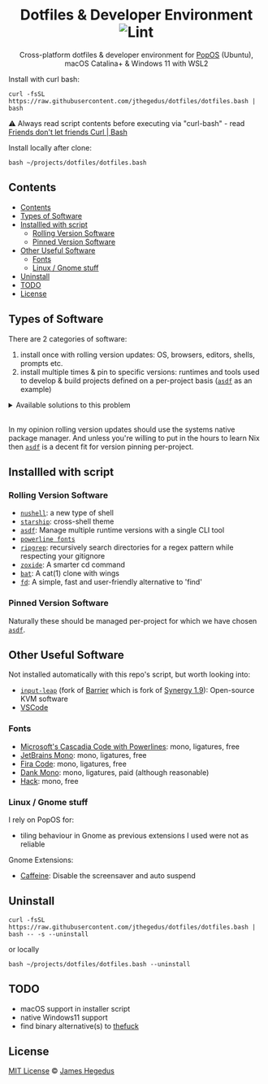 <div align="center">

# Dotfiles & Developer Environment ![Lint](https://github.com/jthegedus/asdf-firebase/workflows/Lint/badge.svg)

Cross-platform dotfiles & developer environment for [PopOS](https://pop.system76.com/) (Ubuntu), macOS Catalina+ & Windows 11 with WSL2

</div>

Install with curl bash:

```shell
curl -fsSL https://raw.githubusercontent.com/jthegedus/dotfiles/dotfiles.bash | bash
```

⚠️ Always read script contents before executing via "curl-bash" - read [Friends don't let friends Curl | Bash](https://sysdig.com/blog/friends-dont-let-friends-curl-bash/)

Install locally after clone:

```shell
bash ~/projects/dotfiles/dotfiles.bash
```


## Contents

- [Contents](#contents)
- [Types of Software](#types-of-software)
- [Installled with script](#installled-with-script)
	- [Rolling Version Software](#rolling-version-software)
	- [Pinned Version Software](#pinned-version-software)
- [Other Useful Software](#other-useful-software)
	- [Fonts](#fonts)
	- [Linux / Gnome stuff](#linux--gnome-stuff)
- [Uninstall](#uninstall)
- [TODO](#todo)
- [License](#license)

## Types of Software

There are 2 categories of software:

1. install once with rolling version updates: OS, browsers, editors, shells, prompts etc.
2. install multiple times & pin to specific versions: runtimes and tools used to develop & build projects defined on a per-project basis ([`asdf`](https://asdf-vm.com) as an example)

<details>
<summary>Available solutions to this problem</summary>

How you manage and install these 2 categories of software is very difficult to maintain, especially across multiple machines and OSs. How should you manage dependencies that span the boundaries of these two types of top-level software categories? Eg: your browser could require a dependency to be updated that is used by a pinned version of a runtime used for a specific project. There doesn't seem to be a perfect solution.

Desired properties to tackle this problem can be observed below:

| tool                          | os-level install | manages dep graph | version pinning per-project | debian/ubuntu | windows11 | macos |
| ----------------------------- | ---------------- | ----------------- | --------------------------- | ------------- | --------- | ----- |
| aptitude                      | ✅                | ✅                 | ❌                           | ✅             | ❌         | ✅     |
| [`Homebrew`](https://brew.sh) | ✅                | ✅                 | ❌                           | ✅             | ❌         | ✅     |
| [`asdf`](https://asdf-vm.com) | ✅                | ❌                 | ✅                           | ✅             | ❌         | ✅     |
| [`Nix`](https://nixos.org/)   | ✅*               | ✅                 | ✅                           | ✅             | ❌         | ✅     |
| Docker/Vagrant                | ❌                | ✅                 | ✅                           | ✅             | ✅*        | ✅     |

NixOS appears to be the best solution to this problem. Unfortunately it does not support windows11, NixOS is itself an operating system and configuration requires learning the `.nix` language.

</details><br/>

In my opinion rolling version updates should use the systems native package manager. And unless you're willing to put in the hours to learn Nix then [`asdf`](https://asdf-vm.com) is a decent fit for version pinning per-project.

## Installled with script

### Rolling Version Software

- [`nushell`](https://www.nushell.sh/): a new type of shell
- [`starship`](https://starship.rs/): cross-shell theme
- [`asdf`](https://asdf-vm.com): Manage multiple runtime versions with a single CLI tool
- [`powerline fonts`](https://github.com/powerline/fonts)
- [`ripgrep`](https://github.com/BurntSushi/ripgrep): recursively search directories for a regex pattern while respecting your gitignore
- [`zoxide`](https://github.com/ajeetdsouza/zoxide): A smarter cd command
- [`bat`](https://github.com/sharkdp/bat): A cat(1) clone with wings
- [`fd`](https://github.com/sharkdp/fd): A simple, fast and user-friendly alternative to 'find'

### Pinned Version Software

Naturally these should be managed per-project for which we have chosen [`asdf`](https://github.com/asdf-vm/asdf).

## Other Useful Software

Not installed automatically with this repo's script, but worth looking into:

- [`input-leap`](https://github.com/input-leap/input-leap) (fork of [Barrier](https://github.com/debauchee/barrier) which is fork of [Synergy 1.9](https://github.com/symless/synergy-core)): Open-source KVM software
- [VSCode](https://code.visualstudio.com/)

### Fonts

- [Microsoft's Cascadia Code with Powerlines](https://github.com/microsoft/cascadia-code): mono, ligatures, free
- [JetBrains Mono](https://www.jetbrains.com/lp/mono/#how-to-install): mono, ligatures, free
- [Fira Code](https://github.com/tonsky/FiraCode): mono, ligatures, free
- [Dank Mono](https://dank.sh/): mono, ligatures, paid (although reasonable)
- [Hack](https://github.com/source-foundry/Hack): mono, free

### Linux / Gnome stuff

I rely on PopOS for:

- tiling behaviour in Gnome as previous extensions I used were not as reliable

Gnome Extensions:

- [Caffeine](https://extensions.gnome.org/extension/517/caffeine/): Disable the screensaver and auto suspend

## Uninstall

```shell
curl -fsSL https://raw.githubusercontent.com/jthegedus/dotfiles/dotfiles.bash | bash -- -s --uninstall
```

or locally

```shell
bash ~/projects/dotfiles/dotfiles.bash --uninstall
```

## TODO

- macOS support in installer script
- native Windows11 support
- find binary alternative(s) to [thefuck](https://github.com/nvbn/thefuck)

## License

[MIT License](LICENSE) © [James Hegedus](https://github.com/jthegedus/)
